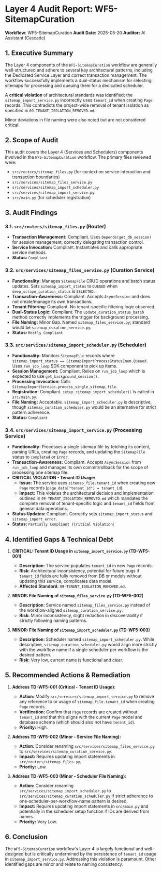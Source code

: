 # Layer 4 Audit Report: WF5-SitemapCuration

**Workflow:** WF5-SitemapCuration
**Audit Date:** 2025-05-20
**Auditor:** AI Assistant (Cascade)

## 1. Executive Summary

The Layer 4 components of the `WF5-SitemapCuration` workflow are generally well-structured and adhere to several key architectural patterns, including the Dedicated Service Layer and correct transaction management. The workflow successfully implements a dual-status mechanism for selecting sitemaps for processing and queuing them for a dedicated scheduler.

A **critical violation** of architectural standards was identified: the `sitemap_import_service.py` incorrectly uses `tenant_id` when creating `Page` records. This contradicts the project-wide removal of tenant isolation as specified in `09-TENANT_ISOLATION_REMOVED.md`.

Minor deviations in file naming were also noted but are not considered critical.

## 2. Scope of Audit

This audit covers the Layer 4 (Services and Schedulers) components involved in the `WF5-SitemapCuration` workflow. The primary files reviewed were:

- `src/routers/sitemap_files.py` (for context on service interaction and transaction boundaries)
- `src/services/sitemap_files_service.py`
- `src/services/sitemap_import_scheduler.py`
- `src/services/sitemap_import_service.py`
- `src/main.py` (for scheduler registration)

## 3. Audit Findings

### 3.1. `src/routers/sitemap_files.py` (Router)

- **Transaction Management:** Compliant. Uses `Depends(get_db_session)` for session management, correctly delegating transaction control.
- **Service Invocation:** Compliant. Instantiates and calls appropriate service methods.
- **Status:** `Compliant`

### 3.2. `src/services/sitemap_files_service.py` (Curation Service)

- **Functionality:** Manages `SitemapFile` CRUD operations and batch status updates. Sets `sitemap_import_status` to `QUEUED` when `deep_scrape_curation_status` is `SELECTED`.
- **Transaction-Awareness:** Compliant. Accepts `AsyncSession` and does not create/manage its own transactions.
- **Tenant Filtering:** Compliant. No tenant-specific filtering logic observed.
- **Dual-Status Logic:** Compliant. The `update_curation_status_batch` method correctly implements the trigger for background processing.
- **File Naming:** Minor Gap. Named `sitemap_files_service.py`; standard would be `sitemap_curation_service.py`.
- **Status:** `Mostly Compliant`

### 3.3. `src/services/sitemap_import_scheduler.py` (Scheduler)

- **Functionality:** Monitors `SitemapFile` records where `sitemap_import_status == SitemapImportProcessStatusEnum.Queued`. Uses `run_job_loop` SDK component to pick up items.
- **Session Management:** Compliant. Relies on `run_job_loop` which is expected to use `get_background_session()`.
- **Processing Invocation:** Calls `SitemapImportService.process_single_sitemap_file`.
- **Registration:** Compliant. `setup_sitemap_import_scheduler()` is called in `src/main.py`.
- **File Naming:** Acceptable. `sitemap_import_scheduler.py` is descriptive, though `sitemap_curation_scheduler.py` would be an alternative for strict pattern adherence.
- **Status:** `Compliant`

### 3.4. `src/services/sitemap_import_service.py` (Processing Service)

- **Functionality:** Processes a single sitemap file by fetching its content, parsing URLs, creating `Page` records, and updating the `SitemapFile` status to `Completed` or `Error`.
- **Transaction-Awareness:** Compliant. Accepts `AsyncSession` from `run_job_loop` and manages its own commit/rollback for the scope of processing one sitemap file.
- **CRITICAL VIOLATION - Tenant ID Usage:**
    - **Issue:** The service uses `sitemap_file.tenant_id` when creating new `Page` records (`page_data["tenant_id"] = tenant_id`).
    - **Impact:** This violates the architectural decision and implementation outlined in `09-TENANT_ISOLATION_REMOVED.md` which mandates the complete removal of tenant-specific logic and `tenant_id` fields from general data operations.
- **Status Updates:** Compliant. Correctly sets `sitemap_import_status` and `sitemap_import_error`.
- **Status:** `Partially Compliant (Critical Violation)`

## 4. Identified Gaps & Technical Debt

1.  **CRITICAL: Tenant ID Usage in `sitemap_import_service.py` (TD-WF5-001)**
    - **Description:** The service populates `tenant_id` in new `Page` records.
    - **Risk:** Architectural inconsistency, potential for future bugs if `tenant_id` fields are fully removed from DB or models without updating this service, complicates data model.
    - **Affected Standard:** `09-TENANT_ISOLATION_REMOVED.md`.

2.  **MINOR: File Naming of `sitemap_files_service.py` (TD-WF5-002)**
    - **Description:** Service named `sitemap_files_service.py` instead of the workflow-aligned `sitemap_curation_service.py`.
    - **Risk:** Minor inconsistency, slight reduction in discoverability if strictly following naming patterns.

3.  **MINOR: File Naming of `sitemap_import_scheduler.py` (TD-WF5-003)**
    - **Description:** Scheduler named `sitemap_import_scheduler.py`. While descriptive, `sitemap_curation_scheduler.py` would align more strictly with the workflow name if a single scheduler per workflow is the desired pattern.
    - **Risk:** Very low, current name is functional and clear.

## 5. Recommended Actions & Remediation

1.  **Address TD-WF5-001 (Critical - Tenant ID Usage):**
    - **Action:** Modify `src/services/sitemap_import_service.py` to remove any reference to or usage of `sitemap_file.tenant_id` when creating `Page` records.
    - **Verification:** Confirm that `Page` records are created without `tenant_id` and that this aligns with the current `Page` model and database schema (which should also not have `tenant_id`).
    - **Priority:** High.

2.  **Address TD-WF5-002 (Minor - Service File Naming):**
    - **Action:** Consider renaming `src/services/sitemap_files_service.py` to `src/services/sitemap_curation_service.py`.
    - **Impact:** Requires updating import statements in `src/routers/sitemap_files.py`.
    - **Priority:** Low.

3.  **Address TD-WF5-003 (Minor - Scheduler File Naming):**
    - **Action:** Consider renaming `src/services/sitemap_import_scheduler.py` to `src/services/sitemap_curation_scheduler.py` if strict adherence to one-scheduler-per-workflow-name pattern is desired.
    - **Impact:** Requires updating import statements in `src/main.py` and potentially in the scheduler setup function if IDs are derived from names.
    - **Priority:** Very Low.

## 6. Conclusion

The `WF5-SitemapCuration` workflow's Layer 4 is largely functional and well-designed but is critically undermined by the persistence of `tenant_id` usage in `sitemap_import_service.py`. Addressing this violation is paramount. Other identified gaps are minor and relate to naming consistency.
